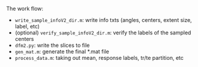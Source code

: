 The work flow:

* `write_sample_infoV2_dir.m`: write info txts (angles, centers, extent size, label, etc)
* (optional) `verify_sample_infoV2_dir.m`: verify the labels of the sampled centers
* `dfm2.py`: write the slices to file
* `gen_mat.m`: generate the final *.mat file
* `process_data.m`: taking out mean, response labels, tr/te partition, etc